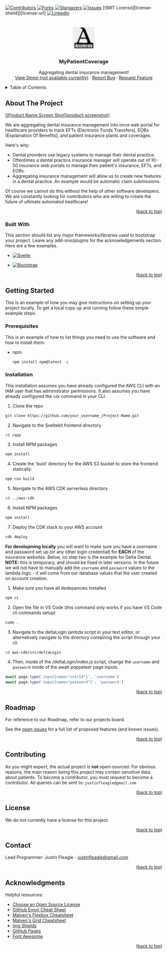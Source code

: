 <a name="readme-top"></a>

<!-- PROJECT SHIELDS -->
<!--
*** I'm using markdown "reference style" links for readability.
*** Reference links are enclosed in brackets [ ] instead of parentheses ( ).
*** See the bottom of this document for the declaration of the reference variables
*** for contributors-url, forks-url, etc. This is an optional, concise syntax you may use.
*** https://www.markdownguide.org/basic-syntax/#reference-style-links
-->
[![Contributors][contributors-shield]][contributors-url]
[![Forks][forks-shield]][forks-url]
[![Stargazers][stars-shield]][stars-url]
[![Issues][issues-shield]][issues-url]
[![MIT License][license-shield]][license-url]
[![LinkedIn][linkedin-shield]][linkedin-url]



<!-- PROJECT LOGO -->
<br />
<div align="center">
  <a href="https://github.com/swimswag10/my-patient-coverage">
    <img src="app/static/favicon.png" alt="Logo" width="80" height="80">
  </a>

  <h3 align="center">MyPatientCoverage</h3>

  <p class="text-neutral-900" align="center">
    Aggregating dental insurance management!
    <br />
    <a href="#">View Demo (not available currently)</a>
    ·
    <a href="https://github.com/othneildrew/Best-README-Template/issues">Report Bug</a>
    ·
    <a href="https://github.com/othneildrew/Best-README-Template/issues">Request Feature</a>
  </p>
</div>



<!-- TABLE OF CONTENTS -->
<details>
  <summary>Table of Contents</summary>
  <ol>
    <li>
      <a href="#about-the-project">About The Project</a>
      <ul>
        <li><a href="#built-with">Built With</a></li>
      </ul>
    </li>
    <li>
      <a href="#getting-started">Getting Started</a>
      <ul>
        <li><a href="#prerequisites">Prerequisites</a></li>
        <li><a href="#installation">Installation</a></li>
      </ul>
    </li>
    <li><a href="#usage">Usage</a></li>
    <li><a href="#roadmap">Roadmap</a></li>
    <li><a href="#contributing">Contributing</a></li>
    <li><a href="#license">License</a></li>
    <li><a href="#contact">Contact</a></li>
    <li><a href="#acknowledgments">Acknowledgments</a></li>
  </ol>
</details>



<!-- ABOUT THE PROJECT -->
## About The Project

[![Product Name Screen Shot][product-screenshot]](https://example.com)

We are aggregating dental insurance management into once web portal for healthcare providers to track EFTs (Electronic Funds Transfers), EOBs (Explaination Of Benefits), and patient insurance plants and coverages.

Here's why:
* Dental providers use legacy systems to manage their dental practice.
* Oftentimes a dental practice insurance manager will operate out of 10-50 insurance web portals to manage their patient's insurance, EFTs, and EOBs.
* Aggregating insurance management will allow us to create new features in a dental practice. An example would be automatic claim submissions.

Of course we cannot do this without the help of other software developers. We are constantly looking for contributors who are willing to create the future of ultimate automated healthcare!

<p align="right">(<a href="#readme-top">back to top</a>)</p>



### Built With

This section should list any major frameworks/libraries used to bootstrap your project. Leave any add-ons/plugins for the acknowledgements section. Here are a few examples.

<!-- * [![Next][Next.js]][Next-url]
* [![React][React.js]][React-url]
* [![Vue][Vue.js]][Vue-url]
* [![Angular][Angular.io]][Angular-url] -->
* [![Svelte][Svelte.dev]][Svelte-url]
<!-- * [![Laravel][Laravel.com]][Laravel-url] -->
* [![Bootstrap][Bootstrap.com]][Bootstrap-url]
<!-- * [![JQuery][JQuery.com]][JQuery-url] -->

<p align="right">(<a href="#readme-top">back to top</a>)</p>



<!-- GETTING STARTED -->
## Getting Started

This is an example of how you may give instructions on setting up your project locally.
To get a local copy up and running follow these simple example steps.

### Prerequisites

This is an example of how to list things you need to use the software and how to install them.
* npm
  ```sh
  npm install npm@latest -g
  ```

### Installation

<!-- 1. Get a free API Key at [https://example.com](https://example.com) -->
This installation assumes you have already configured the AWS CLI with an IAM user that has administrator permissions. It also assumes you have already configured the `cdk` command in your CLI.
1. Clone the repo
  ```sh
  git clone https://github.com/your_username_/Project-Name.git
  ```
2. Navigate to the Sveltekit frontend directory
  ```sh
  cd /app
  ```
3. Install NPM packages
  ```sh
  npm install
  ```
4. Create the 'buid' directory for the AWS S3 bucket to store the frontend statically.
  ```sh
  npm run build
  ```
5. Navigate to the AWS CDK serverless directory
  ```sh
  cd ../aws-cdk
  ```
6. Install NPM packages
  ```sh
  npm install
  ```
7. Deploy the CDK stack to your AWS account
  ```sh
  cdk deploy
  ```

<b>For developming locally</b> you will want to make sure you have a username and password set up (or any other login credential) for <b>EACH</b> of the insurance websites. Below, on step two is the example for Delta Dental.
<b>NOTE:</b> this is temporary, and should be fixed in later versions. In the future we will not have to manually add the `username` and `password` values to the lambda logic - it will come from our database values that the user created on account creation.

1. Make sure you have all dedepancies installed
  ``` sh
  npm ci 
  ```
2. Open the file in VS Code (this command only works if you have VS Code cli commands setup)
  ``` sh
  code .
  ```
3. Navigate to the deltaLogin lambda script in your text editor, or alternatively navigate to the directory containing the script through your cli
  ``` sh
  cd aws-cdk/src/deltaLogin
  ```
4. Then, inside of the /deltaLogin/index.js script, change the `username` and `password` inside of the await puppeteer page inputs.
  ``` javascript
  await page.type('input[name="userId"]', 'username')
  await page.type('input[name="password"]', 'password')
  ```


<p align="right">(<a href="#readme-top">back to top</a>)</p>


<!-- ROADMAP -->
## Roadmap

For reference to our Roadmap, refer to our projects board.

<!-- - [x] Add Changelog
- [x] Add back to top links
- [ ] Add Additional Templates w/ Examples
- [ ] Add "components" document to easily copy & paste sections of the readme
- [ ] Multi-language Support
    - [ ] Chinese
    - [ ] Spanish -->

See the [open issues](https://github.com/swimswag10/my-patient-coverage/issues) for a full list of proposed features (and known issues).

<p align="right">(<a href="#readme-top">back to top</a>)</p>



<!-- CONTRIBUTING -->
## Contributing

As you might expect, the actual project is **not** open-sourced. For obvious reasons, the main reason being this project may contain sensitive data about patients.
To become a contributor, you must request to become a contributor. All queries can be sent to: `justinfleagle@gmail.com`

<p align="right">(<a href="#readme-top">back to top</a>)</p>



<!-- LICENSE -->
## License

We do not currently have a license for this project.
<!-- Distributed under the MIT License. See `LICENSE.txt` for more information. -->

<p align="right">(<a href="#readme-top">back to top</a>)</p>



<!-- CONTACT -->
## Contact

Lead Programmer: Justin Fleagle - justinfleagle@gmail.com

<p align="right">(<a href="#readme-top">back to top</a>)</p>



<!-- ACKNOWLEDGMENTS -->
## Acknowledgments

Helpful resources:

* [Choose an Open Source License](https://choosealicense.com)
* [GitHub Emoji Cheat Sheet](https://www.webpagefx.com/tools/emoji-cheat-sheet)
* [Malven's Flexbox Cheatsheet](https://flexbox.malven.co/)
* [Malven's Grid Cheatsheet](https://grid.malven.co/)
* [Img Shields](https://shields.io)
* [GitHub Pages](https://pages.github.com)
* [Font Awesome](https://fontawesome.com)

<p align="right">(<a href="#readme-top">back to top</a>)</p>



<!-- MARKDOWN LINKS & IMAGES -->
<!-- https://www.markdownguide.org/basic-syntax/#reference-style-links -->
[contributors-shield]: https://img.shields.io/github/contributors/othneildrew/Best-README-Template.svg?style=for-the-badge
[contributors-url]: https://github.com/swimswag10/my-patient-coverage/graphs/contributors
[forks-shield]: https://img.shields.io/github/forks/othneildrew/Best-README-Template.svg?style=for-the-badge
[forks-url]: https://github.com/swimswag10/my-patient-coverage/network/members
[stars-shield]: https://img.shields.io/github/stars/othneildrew/Best-README-Template.svg?style=for-the-badge

[stars-url]: https://github.com/swimswag10/my-patient-coverage/stargazers
[issues-shield]: https://img.shields.io/github/issues/othneildrew/Best-README-Template.svg?style=for-the-badge
[issues-url]: https://github.com/swimswag10/my-patient-coverage/issues
<!-- [license-shield]: https://img.shields.io/github/license/othneildrew/Best-README-Template.svg?style=for-the-badge -->
<!-- [license-url]: https://github.com/othneildrew/Best-README-Template/blob/master/LICENSE.txt -->
[linkedin-shield]: https://img.shields.io/badge/-LinkedIn-black.svg?style=for-the-badge&logo=linkedin&colorB=555
[linkedin-url]: https://linkedin.com/in/justin-fleagle-3559401b3/
<!-- [product-screenshot]: images/screenshot.png -->
[Next.js]: https://img.shields.io/badge/next.js-000000?style=for-the-badge&logo=nextdotjs&logoColor=white
[Next-url]: https://nextjs.org/
[React.js]: https://img.shields.io/badge/React-20232A?style=for-the-badge&logo=react&logoColor=61DAFB
[React-url]: https://reactjs.org/
[Vue.js]: https://img.shields.io/badge/Vue.js-35495E?style=for-the-badge&logo=vuedotjs&logoColor=4FC08D
[Vue-url]: https://vuejs.org/
[Angular.io]: https://img.shields.io/badge/Angular-DD0031?style=for-the-badge&logo=angular&logoColor=white
[Angular-url]: https://angular.io/
[Svelte.dev]: https://img.shields.io/badge/Svelte-4A4A55?style=for-the-badge&logo=svelte&logoColor=FF3E00
[Svelte-url]: https://svelte.dev/
[Laravel.com]: https://img.shields.io/badge/Laravel-FF2D20?style=for-the-badge&logo=laravel&logoColor=white
[Laravel-url]: https://laravel.com
[Bootstrap.com]: https://img.shields.io/badge/Bootstrap-563D7C?style=for-the-badge&logo=bootstrap&logoColor=white
[Bootstrap-url]: https://getbootstrap.com
[JQuery.com]: https://img.shields.io/badge/jQuery-0769AD?style=for-the-badge&logo=jquery&logoColor=white
[JQuery-url]: https://jquery.com 

